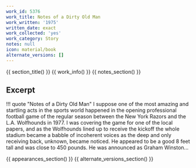 ```yaml
---
work_id: 5376
work_title: Notes of a Dirty Old Man
work_written: '1975'
written_date: exact
work_collected: 'yes'
work_category: Story
notes: null
icon: material/book
alternate_versions: []
---
```


{{ section_title() }}
{{ work_info() }}
{{ notes_section() }}
## Excerpt
!!! quote "Notes of a Dirty Old Man"
    I suppose one of the most amazing and startling acts in the sports world happened in the opening professional football game of the regular season between the New York Razors and the L.A. Wolfhounds in 1977. I was covering the game for one of the local papers, and as the Wolfhounds lined up to receive the kickoff the whole stadium became a babble of incoherent voices as the deep and only receiving back, unknown, became noticed. He appeared to be a good 8 feet tall and was close to 450 pounds. He was announced as Graham Winston...

{{ appearances_section() }}
{{ alternate_versions_section() }}